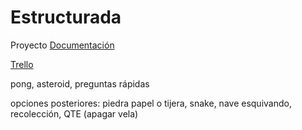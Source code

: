 # Estructurada
Proyecto
[Documentación](https://docs.google.com/document/d/1k6WmmTl99E8vPA-qOKe6a6FxYouPquhXfmINWp7MwqU/edit?usp=sharing)

[Trello](https://trello.com/invite/b/cGjtn6SA/7185b1827e89084c7b39e801114292bc/estructurada)

pong, asteroid, preguntas rápidas 


opciones posteriores: piedra papel o tijera, snake, nave esquivando, recolección, QTE (apagar vela)

